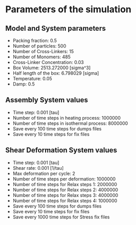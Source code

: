# Parameters of the simulation


## Model and System parameters

- Packing fraction: 0.5
- Number of particles: 500
- Number of Cross-Linkers: 15
- Number of Monomers: 485
- Cross-Linker Concentration: 0.03
- Box Volume: 2513.272000 [sigma^3]
- Half length of the box: 6.798029 [sigma]
- Temperature: 0.05
- Damp: 0.5

 ## Assembly System values 

- Time step: 0.001 [tau]
- Number of time steps in heating process: 1000000
- Number of time steps in isothermal process: 8000000
- Save every 100 time steps for dumps files
- Save every 10 time steps for fix files

 ## Shear Deformation System values 

- Time step: 0.001 [tau]
- Shear rate: 0.001 [1/tau]
- Max deformation per cycle: 2
- Number of time steps per deformation: 1000000
- Number of time steps for Relax steps 1: 2000000
- Number of time steps for Relax steps 2: 4000000
- Number of time steps for Relax steps 3: 4000000
- Number of time steps for Relax steps 4: 1000000
- Save every 100 time steps for dumps files
- Save every 10 time steps for fix files
- Save every 1000 time steps for Stress fix files
